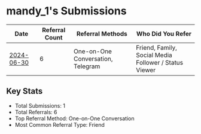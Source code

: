 # mandy_1's Submissions

| Date | Referral Count | Referral Methods | Who Did You Refer |
|------|----------------|------------------|--------------------|
| [2024-06-30](2024-06-30_submission.md) | 6 | One-on-One Conversation, Telegram | Friend, Family, Social Media Follower / Status Viewer |

## Key Stats
- Total Submissions: 1
- Total Referrals: 6
- Top Referral Method: One-on-One Conversation
- Most Common Referral Type: Friend
